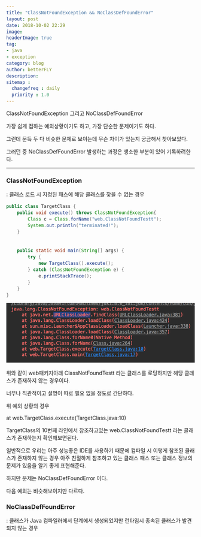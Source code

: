```yaml
---
title: "ClassNotFoundException && NoClassDefFoundError"
layout: post
date: 2018-10-02 22:29
image: 
headerImage: true
tag:
- java
- exception
category: blog
author: betterFLY
description:
sitemap :
  changefreq : daily
  priority : 1.0
---
```


ClassNotFoundException 그리고 NoClassDefFoundError

가장 쉽게 접하는 예외상황이기도 하고, 가장 단순한 문제이기도 하다.

그런데 문득 두 다 비슷한 문제로 보이는데 무슨 차이가 있는지 궁금해서 찾아보았다.

그러던 중 NoClassDefFoundError 발생하는 과정은 생소한 부분이 있어 기록하려한다.

---

### ClassNotFoundException
: 클래스 로드 시 지정된 패스에 해당 클래스를 찾을 수 없는 경우


```java
public class TargetClass {
    public void execute() throws ClassNotFoundException{
        Class c = Class.forName("web.ClassNotFoundTestt");
        System.out.println("terminated!");
    }


    public static void main(String[] args) {
        try {
            new TargetClass().execute();
        } catch (ClassNotFoundException e) {
            e.printStackTrace();
        }
    }
}

```

![ClassNotFound](/assets/images/181008/classnotfound.png)

위와 같이 web패키지아래 ClassNotFoundTestt 라는 클래스를 로딩하지만 해당 클래스가 존재하지 않는 경우이다.

너무나 직관적이고 설명이 따로 필요 없을 정도로 간단하다.

위 예외 상황의 경우

at web.TargetClass.execute(TargetClass.java:10)

TargetClass의 10번째 라인에서 참조하고있는 web.ClassNotFoundTestt 라는 클래스가 존재하는지 확인해보면된다.

일반적으로 우리는 아주 성능좋은 IDE를 사용하기 때문에 컴파일 시 이렇게 참조된 클래스가 존재하지 않는 경우 아주 친절하게 참조하고 있는 클래스 패스 또는 클래스 정보의 문제가 있음을 알기 좋게 표현해준다.

하지만 문제는 NoClassDefFoundError 이다.

다음 예외는 비슷해보이지만 다르다.

### NoClassDefFoundError
: 클래스가 Java 컴파일러에서 단계에서 생성되었지만 런타임시 종속된 클래스가 발견되지 않는 경우


